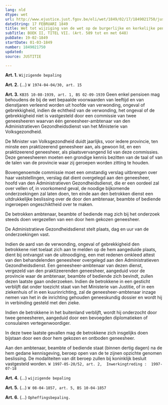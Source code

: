 ```yaml
---
lang: nld
dtype: wet
url: http://www.ejustice.just.fgov.be/eli/wet/1849/02/17/1849021750/justel
dateString: 17 FEBRUARI 1849
title: Wet tot wijziging van de wet op de burgerlijke en kerkelijke pensioenen
subTitle: BOEK II, TITEL VII. (Art. 589 tot en met 648)
pubDate: 19-02-1849
startDate: 01-03-1849
number: 1849021750
updated: 
source: JUSTITIE

---
```

**Art. 1.** `Wijzigende bepaling`


**Art. 2.** (...) `W 1974-04-04/30, art. 15`


**Art. 3.** `KB35 10-08-1939, art. 1, BS 02-09-1939` Geen enkel pensioen mag behoudens de bij de wet bepaalde voorwaarden van leeftijd en van dienstjaren verleend worden uit hoofde van verwonding, ongeval of gebrekkigheid, indien de echtheid van de verwonding, het ongeval of de gebrekkigheid niet is vastgesteld door een commissie van twee geneesheeren waarvan één geneesheer-ambtenaar van den Administratieven Gezondheidsdienst van het Ministerie van Volksgezondheid.

De Minister van Volksgezondheid duidt jaarlijks, voor iedere provincie, ten minste een praktizeerend geneesheer aan, als gewoon lid, en een praktizeerend geneesheer, als plaatsvervangend lid van deze commissies. Deze geneesheeren moeten een grondige kennis bezitten van de taal of van de talen van de provincie waar zij geroepen worden zitting te houden.

Bovengenoemde commissie moet een omstandig verslag uitbrengen over haar vaststellingen, verslag dat dient overgelegd aan den geneesheer, hoofd van den Administratieven Gezondheidsdienst, die er een oordeel zal over vellen of, in voorkomend geval, de noodige bijkomende onderzoekingen zal laten doen, ten einde aan den betrokken dienst een uitdrukkelijke beslissing over de door den ambtenaar, beambte of bediende ingeroepen ongeschiktheid over te maken.

De betrokken ambtenaar, beambte of bediende mag zich bij het onderzoek steeds doen vergezellen van een door hem gekozen geneesheer.

De Administratieve Gezondheidsdienst stelt plaats, dag en uur van de onderzoekingen vast.

Indien de aard van de verwonding, ongeval of gebrekkigheid den betrokkene niet toelaat zich aan te melden op de hem aangeduide plaats, dient bij ontvangst van de uitnoodiging, een met redenen omkleed attest van den behandelenden geneesheer overgelegd aan den Administratieven Gezondheidsdienst. Een geneesheer-ambtenaar van dezen dienst, vergezeld van den praktizeerenden geneesheer, aangeduid voor de provincie waar de ambtenaar, beambte of bediende zich bevindt, zullen dezen laatste gaan onderzoeken. Indien de betrokkene in een gesticht verblijft dat onder toezicht staat van het Ministerie van Justitie, of in een ziekenhuis of in een kuurinrichting, zal de geneesheer-ambtenaar inzage nemen van het in de inrichting gehouden geneeskundig dossier en wordt hij in verbinding gesteld met den zieke.

Indien de betrokkene in het buitenland verblijft, wordt hij onderzocht door twee geneesheren, aangeduid door een bevoegden diplomatieken of consulairen vertegenwoordiger.

In deze twee laatste gevallen mag de betrokkene zich insgelijks doen bijstaan door een door hem gekozen en ontboden geneesheer.

Aan den ambtenaar, beambte of bediende staat (binnen dertig dagen) na de hem gedane kennisgeving, beroep open van de te zijnen opzichte genomen beslissing. De modaliteiten van dit beroep zullen bij koninklijk besluit vastgesteld worden. `W 1997-05-20/52, art. 2,  Inwerkingtreding :  1997-07-18`


**Art. 4.** (...) `wijzigende bepaling`


**Art. 5.** (...) `W 08-04-1857, art. 5, BS 10-04-1857`


**Art. 6.** (...) `Opheffingsbepaling.`

